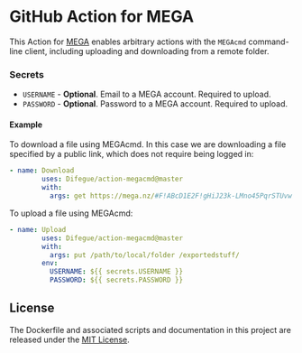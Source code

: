 # GitHub Action for MEGA

This Action for [MEGA](https://mega.nz/) enables arbitrary actions with the `MEGAcmd` command-line client, including uploading and downloading from a remote folder.

### Secrets

* `USERNAME` - **Optional**. Email to a MEGA account. Required to upload.
* `PASSWORD` - **Optional**. Password to a MEGA account. Required to upload.

#### Example

To download a file using MEGAcmd. In this case we are downloading a file specified by a public link, which does not require being logged in: 

```yaml
- name: Download
        uses: Difegue/action-megacmd@master
        with:
          args: get https://mega.nz/#F!ABcD1E2F!gHiJ23k-LMno45PqrSTUvw /path/to/local/folder
```

To upload a file using MEGAcmd:

```yaml
- name: Upload 
        uses: Difegue/action-megacmd@master
        with:
          args: put /path/to/local/folder /exportedstuff/
        env:
          USERNAME: ${{ secrets.USERNAME }}
          PASSWORD: ${{ secrets.PASSWORD }}
```
## License

The Dockerfile and associated scripts and documentation in this project are released under the [MIT License](LICENSE).

